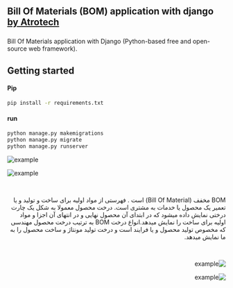 ## Bill Of Materials (BOM) application with django [by Atrotech](https://github.com/atrotech) 
###  


Bill Of Materials application with Django (Python-based free and open-source web framework). <br>


## Getting started

#### Pip
```bash
pip install -r requirements.txt

```

#### run
```bash
python manage.py makemigrations
python manage.py migrate
python manage.py runserver
```


![example](https://github.com/nimadorostkar/AtroBOM/blob/master/screenshot/Screen%20Shot%201399-10-22%20at%2014.48.43.png)


![example](https://github.com/nimadorostkar/AtroBOM/blob/master/screenshot/Screen%20Shot%201399-10-22%20at%2014.49.03.png)

<br> <div dir="rtl">
BOM مخفف (Bill Of Material) است . فهرستی از مواد اولیه برای ساخت و تولید و یا تعمیر یک محصول یا خدمات به مشتری است. درخت محصول معمولا به شکل یک چارت درختی نمایش داده میشود که در ابتدای آن محصول نهایی و در انتهای آن اجزا و مواد اولیه برای ساخت را نمایش میدهد.انواع درخت BOM به ترتیب درخت محصول مهندسی که مخصوص تولید محصول و یا فرایند است و درخت تولید مونتاژ و ساخت محصول را به ما نمایش میدهد.
<div> <br>

![example](https://github.com/nimadorostkar/AtroBOM/blob/master/screenshot/Screen%20Shot%201399-10-22%20at%2014.45.41.png)


![example](https://github.com/nimadorostkar/AtroBOM/blob/master/screenshot/Screen%20Shot%201399-10-22%20at%2014.44.42.png)


